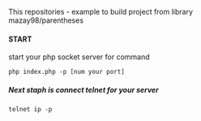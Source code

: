 This repositories - example to build project from library mazay98/parentheses

#### START
start your php socket server for command
 
`php index.php -p [num your port]`

##### Next staph is connect telnet for your server

`telnet ip -p`